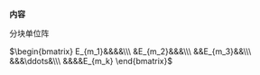 **内容**    
    
分块单位阵    
    
 $\begin{bmatrix}    
E_{m_1}&&&&\\\     
&E_{m_2}&&&\\\     
&&E_{m_3}&&\\\     
&&&\ddots&\\\     
&&&&E_{m_k}    
\end{bmatrix}$     
